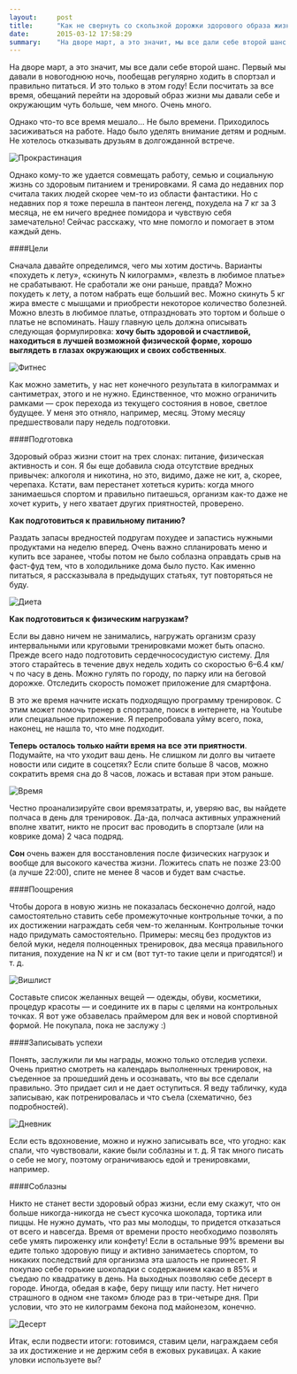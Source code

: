 ```yaml
---
layout:     post
title:      "Как не свернуть со скользкой дорожки здорового образа жизни"
date:       2015-03-12 17:58:29
summary:    "На дворе март, а это значит, мы все дали себе второй шанс. Первый мы давали в новогоднюю ночь, пообещав регулярно ходить в спортзал и правильно питаться. Как не нарушить клятву и претворить планы в жизнь?"
---
```



На дворе март, а это значит, мы все дали себе второй шанс. Первый мы давали в новогоднюю ночь, пообещав регулярно ходить в спортзал и правильно питаться. И это только в этом году! Если посчитать за все время, обещаний перейти на здоровый образ жизни мы давали себе и окружающим чуть больше, чем много. Очень много. 

Однако что-то все время мешало... Не было времени. Приходилось засиживаться на работе. Надо было уделять внимание детям и родным. Не хотелось отказывать друзьям в долгожданной встрече. 

![Прокрастинация](https://dl.dropboxusercontent.com/u/4402725/kozmetium/2015-03-12/procrastination.jpg)

Однако кому-то же удается совмещать работу, семью и социальную жизнь со здоровым питанием и тренировками. Я сама до недавних пор считала таких людей скорее чем-то из области фантастики. Но с недавних пор я тоже перешла в пантеон легенд, похудела на 7 кг за 3 месяца, не ем ничего вреднее помидора и чувствую себя замечательно! Сейчас расскажу, что мне помогло и помогает в этом каждый день.

####Цели

Сначала давайте определимся, чего мы хотим достичь. Варианты «похудеть к лету», «скинуть N килограмм», «влезть в любимое платье» не срабатывают. Не сработали же они раньше, правда? Можно похудеть к лету, а потом набрать еще больший вес. Можно скинуть 5 кг жира вместе с мышцами и приобрести некоторое количество болезней. Можно влезть в любимое платье, отпраздновать это тортом и больше о платье не вспоминать. Нашу главную цель должна описывать следующая формулировка: **хочу быть здоровой и счастливой, находиться в лучшей возможной физической форме, хорошо выглядеть в глазах окружающих и своих собственных**. 

![Фитнес](https://dl.dropboxusercontent.com/u/4402725/kozmetium/2015-03-12/body.jpg)

Как можно заметить, у нас нет конечного результата в килограммах и сантиметрах, этого и не нужно. Единственное, что можно ограничить рамками — срок перехода из текущего состояния в новое, светлое будущее. У меня это отняло, например, месяц. Этому месяцу предшествовали пару недель подготовки.

####Подготовка

Здоровый образ жизни стоит на трех слонах: питание, физическая активность и сон. Я бы еще добавила сюда отсутствие вредных привычек: алкоголя и никотина, но это, видимо, даже не кит, а, скорее, черепаха. Кстати, вам перестанет хотеться курить: когда много занимаешься спортом и правильно питаешься, организм как-то даже не хочет курить, у него хватает других приятностей, проверено.

**Как подготовиться к правильному питанию?**

Раздать запасы вредностей подругам похудее и запастись нужными продуктами на неделю вперед. Очень важно спланировать меню и купить все заранее, чтобы потом не было соблазна оправдать срыв на фаст-фуд тем, что в холодильнике дома было пусто. Как именно питаться, я рассказывала в предыдущих статьях, тут повторяться не буду.

![Диета](https://dl.dropboxusercontent.com/u/4402725/kozmetium/2015-03-12/diet.jpg)

**Как подготовиться к физическим нагрузкам?**

Если вы давно ничем не занимались, нагружать организм сразу интервальными или круговыми тренировками может быть опасно. Прежде всего надо подготовить сердечнососудистую систему. Для этого старайтесь в течение двух недель ходить со скоростью 6–6.4 км/ч по часу в день. Можно гулять по городу, по парку или на беговой дорожке. Отследить скорость поможет приложение для смартфона.

В это же время начните искать подходящую программу тренировок. С этим может помочь тренер в спортзале, поиск в интернете, на Youtube или специальное приложение. Я перепробовала уйму всего, пока, наконец, не нашла то, что мне подходит. 

**Теперь осталось только найти время на все эти приятности**. Подумайте, на что уходит ваш день. Не слишком ли долго вы читаете новости или сидите в соцсетях? Если спите больше 8 часов, можно сократить время сна до 8 часов, ложась и вставая при этом раньше. 

![Время](https://dl.dropboxusercontent.com/u/4402725/kozmetium/2015-03-12/time.jpg)

Честно проанализируйте свои времязатраты, и, уверяю вас, вы найдете полчаса в день для тренировок. Да-да, полчаса активных упражнений вполне хватит, никто не просит вас проводить в спортзале (или на коврике дома) 2 часа подряд.

**Сон** очень важен для восстановления после физических нагрузок и вообще для высокого качества жизни. Ложитесь спать не позже 23:00 (а лучше 22:00), спите не менее 8 часов и будет вам счастье.

####Поощрения

Чтобы дорога в новую жизнь не показалась бесконечно долгой, надо самостоятельно ставить себе промежуточные контрольные точки, а по их достижении награждать себя чем-то желанным. Контрольные точки надо придумать самостоятельно. Примеры: месяц без продуктов из белой муки, неделя полноценных тренировок, два месяца правильного питания, похудение на N кг и см (вот тут-то такие цели и пригодятся!) и т. д.

![Вишлист](https://dl.dropboxusercontent.com/u/4402725/kozmetium/2015-03-12/wishlist.jpg)

Составьте список желанных вещей — одежды, обуви, косметики, процедур красоты — и соедините их в пары с целями на контрольных точках. Я вот уже обзавелась праймером для век и новой спортивной формой. Не покупала, пока не заслужу :)

####Записывать успехи

Понять, заслужили ли мы награды, можно только отследив успехи. Очень приятно смотреть на календарь выполненных тренировок, на съеденное за прошедший день и осознавать, что вы все сделали правильно. Это придает сил и не дает оступиться. Я веду табличку, куда записываю, как потренировалась и что съела (схематично, без подробностей).

![Дневник](https://dl.dropboxusercontent.com/u/4402725/kozmetium/2015-03-12/diary.jpg)

Если есть вдохновение, можно и нужно записывать все, что угодно: как спали, что чувствовали, какие были соблазны и т. д. Я так много писать о себе не могу, поэтому ограничиваюсь едой и тренировками, например.

####Соблазны

Никто не станет вести здоровый образ жизни, если ему скажут, что он больше никогда-никогда не съест кусочка шоколада, тортика или пиццы. Не нужно думать, что раз мы молодцы, то придется отказаться от всего и навсегда. Время от времени просто необходимо позволять себе умять пироженку или конфету! Если в остальные 99% времени вы едите только здоровую пищу и активно занимаетесь спортом, то никаких последствий для организма эта шалость не принесет. Я покупаю себе горькие шоколадки с содержанием какао в 85% и съедаю по квадратику в день. На выходных позволяю себе десерт в городе. Иногда, обедая в кафе, беру пиццу или пасту. Нет ничего страшного в одном «не таком» блюде раз в три-четыре дня. При условии, что это не килограмм бекона под майонезом, конечно.

![Десерт](https://dl.dropboxusercontent.com/u/4402725/kozmetium/2015-03-12/dessert.jpg)

Итак, если подвести итоги: готовимся, ставим цели, награждаем себя за их достижение и не держим себя в ежовых рукавицах.
А какие уловки используете вы?
